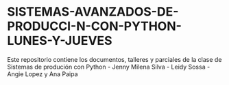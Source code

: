 # SISTEMAS-AVANZADOS-DE-PRODUCCI-N-CON-PYTHON-LUNES-Y-JUEVES
Este repositorio contiene los documentos, talleres y parciales de la clase de Sistemas de produción con Python - Jenny Milena Silva - Leidy Sossa - Angie Lopez y Ana Paipa
